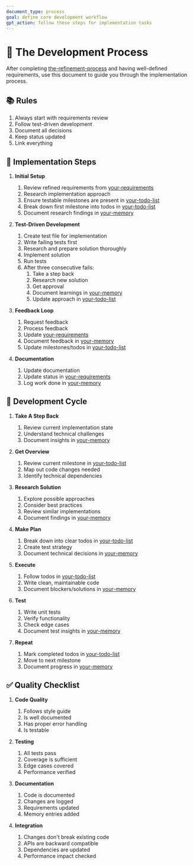 ```yaml
---
document_type: process
goal: define core development workflow
gpt_action: follow these steps for implementation tasks
---
```


# 🚀 The Development Process

After completing [the-refinement-process](the-refinement-process.md) and having well-defined requirements, use this document to guide you through the implementation process.

## 📚 Rules

1. Always start with requirements review
2. Follow test-driven development
3. Document all decisions
4. Keep status updated
5. Link everything

## 👣 Implementation Steps

1. **Initial Setup**
   1. Review refined requirements from [your-requirements](your-requirements.md)
   2. Research implementation approach
   3. Ensure testable milestones are present in [your-todo-list](your-todo-list.md)
   4. Break down first milestone into todos in [your-todo-list](your-todo-list.md)
   5. Document research findings in [your-memory](your-memory.md)

2. **Test-Driven Development**
   1. Create test file for implementation
   2. Write failing tests first
   3. Research and prepare solution thoroughly
   4. Implement solution
   5. Run tests
   6. After three consecutive fails:
      1. Take a step back
      2. Research new solution
      3. Get approval
      4. Document learnings in [your-memory](your-memory.md)
      5. Update approach in [your-todo-list](your-todo-list.md)

3. **Feedback Loop**
   1. Request feedback
   2. Process feedback
   3. Update [your-requirements](your-requirements.md)
   4. Document feedback in [your-memory](your-memory.md)
   5. Update milestones/todos in [your-todo-list](your-todo-list.md)

4. **Documentation**
   1. Update documentation
   2. Update status in [your-requirements](your-requirements.md)
   3. Log work done in [your-memory](your-memory.md)

## 🔄 Development Cycle

1. **Take A Step Back**
   1. Review current implementation state
   2. Understand technical challenges
   3. Document insights in [your-memory](your-memory.md)

2. **Get Overview**
   1. Review current milestone in [your-todo-list](your-todo-list.md)
   2. Map out code changes needed
   3. Identify technical dependencies

3. **Research Solution**
   1. Explore possible approaches
   2. Consider best practices
   3. Review similar implementations
   4. Document findings in [your-memory](your-memory.md)

4. **Make Plan**
   1. Break down into clear todos in [your-todo-list](your-todo-list.md)
   2. Create test strategy
   3. Document technical decisions in [your-memory](your-memory.md)

5. **Execute**
   1. Follow todos in [your-todo-list](your-todo-list.md)
   2. Write clean, maintainable code
   3. Document blockers/solutions in [your-memory](your-memory.md)

6. **Test**
   1. Write unit tests
   2. Verify functionality
   3. Check edge cases
   4. Document test insights in [your-memory](your-memory.md)

7. **Repeat**
   1. Mark completed todos in [your-todo-list](your-todo-list.md)
   2. Move to next milestone
   3. Document progress in [your-memory](your-memory.md)

## ✅ Quality Checklist

1. **Code Quality**
   1. Follows style guide
   2. Is well documented
   3. Has proper error handling
   4. Is testable

2. **Testing**
   1. All tests pass
   2. Coverage is sufficient
   3. Edge cases covered
   4. Performance verified

3. **Documentation**
   1. Code is documented
   2. Changes are logged
   3. Requirements updated
   4. Memory entries added

4. **Integration**
   1. Changes don't break existing code
   2. APIs are backward compatible
   3. Dependencies are updated
   4. Performance impact checked
